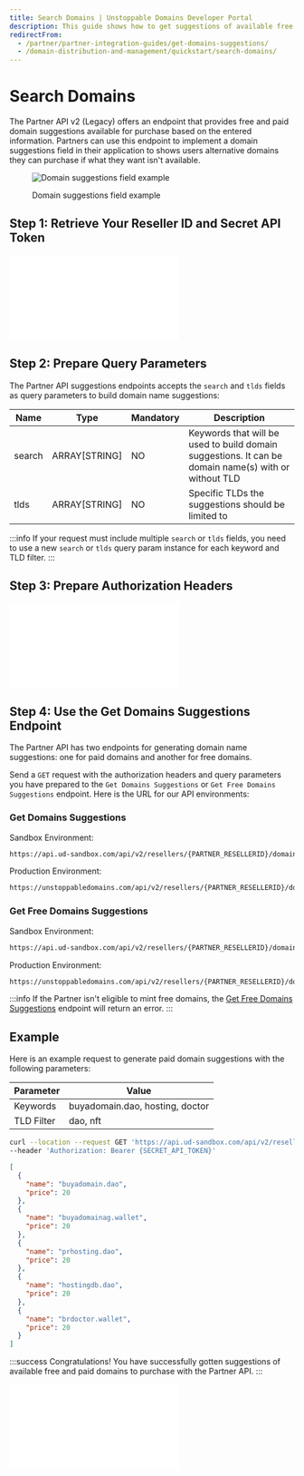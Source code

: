 ```yaml
---
title: Search Domains | Unstoppable Domains Developer Portal
description: This guide shows how to get suggestions of available free and paid domains to purchase with your Partner account.
redirectFrom:
  - /partner/partner-integration-guides/get-domains-suggestions/
  - /domain-distribution-and-management/quickstart/search-domains/
---
```


# Search Domains

The Partner API v2 (Legacy) offers an endpoint that provides free and paid domain suggestions available for purchase based on the entered information. Partners can use this endpoint to implement a domain suggestions field in their application to shows users alternative domains they can purchase if what they want isn't available.

<figure>

![Domain suggestions field example](/images/domain-suggestions-field.png "#width=70%;")

<figcaption>Domain suggestions field example</figcaption>
</figure>

## Step 1: Retrieve Your Reseller ID and Secret API Token

<embed src="/snippets/_reseller-id-location.md" />

## Step 2: Prepare Query Parameters

The Partner API suggestions endpoints accepts the `search` and `tlds` fields as query parameters to build domain name suggestions:

| Name   | Type          | Mandatory | Description                                                                                          |
| ------ | ------------- | --------- | ---------------------------------------------------------------------------------------------------- |
| search | ARRAY[STRING] | NO        | Keywords that will be used to build domain suggestions. It can be domain name(s) with or without TLD |
| tlds   | ARRAY[STRING] | NO        | Specific TLDs the suggestions should be limited to                                                   |

:::info
If your request must include multiple `search` or `tlds` fields, you need to use a new `search` or `tlds` query param instance for each keyword and TLD filter.
:::

## Step 3: Prepare Authorization Headers

<embed src="/snippets/_auth-headers-preparation.md" />

## Step 4: Use the Get Domains Suggestions Endpoint

The Partner API has two endpoints for generating domain name suggestions: one for paid domains and another for free domains.

Send a `GET` request with the authorization headers and query parameters you have prepared to the `Get Domains Suggestions` or `Get Free Domains Suggestions` endpoint. Here is the URL for our API environments:

### Get Domains Suggestions

Sandbox Environment:

```bash
https://api.ud-sandbox.com/api/v2/resellers/{PARTNER_RESELLERID}/domains/suggestions?search={KEYWORD}&tlds={TLD_TO_FILTER}
```

Production Environment:

```bash
https://unstoppabledomains.com/api/v2/resellers/{PARTNER_RESELLERID}/domains/suggestions?search={KEYWORD}&tlds={TLD_TO_FILTER}
```

### Get Free Domains Suggestions

Sandbox Environment:

```bash
https://api.ud-sandbox.com/api/v2/resellers/{PARTNER_RESELLERID}/domains/suggestions/free?search={KEYWORD}&tlds={TLD_TO_FILTER}
```

Production Environment:

```bash
https://unstoppabledomains.com/api/v2/resellers/{PARTNER_RESELLERID}/domains/suggestions/free?search={KEYWORD}&tlds={TLD_TO_FILTER}
```

:::info
If the Partner isn't eligible to mint free domains, the [Get Free Domains Suggestions](https://docs.unstoppabledomains.com/openapi/reference/#operation/GetDomainsSuggestionsFree) endpoint will return an error.
:::

## Example

Here is an example request to generate paid domain suggestions with the following parameters:

| Parameter  | Value                           |
| ---------- | ------------------------------- |
| Keywords   | buyadomain.dao, hosting, doctor |
| TLD Filter | dao, nft                        |

```bash Request
curl --location --request GET 'https://api.ud-sandbox.com/api/v2/resellers/{PARTNER_RESELLERID}/domains/suggestions?search=buyadomain.dao&search=hosting&search=doctor&tlds=dao&tlds=wallet' \
--header 'Authorization: Bearer {SECRET_API_TOKEN}'
```

```json Response
[
  {
    "name": "buyadomain.dao",
    "price": 20
  },
  {
    "name": "buyadomainag.wallet",
    "price": 20
  },
  {
    "name": "prhosting.dao",
    "price": 20
  },
  {
    "name": "hostingdb.dao",
    "price": 20
  },
  {
    "name": "brdoctor.wallet",
    "price": 20
  }
]
```

:::success Congratulations!
You have successfully gotten suggestions of available free and paid domains to purchase with the Partner API.
:::

<embed src="/snippets/_discord.md" />
